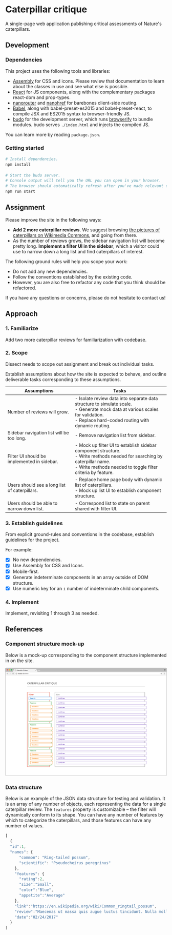 # Caterpillar critique

A single-page web application publishing critical assessments of Nature's caterpillars.

## Development

### Dependencies

This project uses the following tools and libraries:

- [Assembly](http://mapbox.com/assembly) for CSS and icons. Please review that documentation to learn about the classes in use and see what else is possible.
- [React](https://facebook.github.io/react/) for JS components, along with the complementary packages react-dom and prop-types.
- [nanorouter](https://github.com/yoshuawuyts/nanorouter) and [nanohref](https://github.com/yoshuawuyts/nanohref) for barebones client-side routing.
- [Babel](https://github.com/babel/), along with babel-preset-es2015 and babel-preset-react, to compile JSX and ES2015 syntax to browser-friendly JS.
- [budo](https://github.com/mattdesl/budo) for the development server, which runs [browserify](https://github.com/substack/node-browserify) to bundle modules. budo serves `./index.html` and injects the compiled JS.

You can learn more by reading `package.json`.

### Getting started

```bash
# Install dependencies.
npm install

# Start the budo server.
# Console output will tell you the URL you can open in your browser.
# The browser should automatically refresh after you've made relevant changes.
npm run start
```

## Assignment

Please improve the site in the following ways:

- **Add 2 more caterpillar reviews**. We suggest browsing [the pictures of caterpillars on Wikimedia Commons](https://commons.wikimedia.org/wiki/Caterpillar), and going from there.
- As the number of reviews grows, the sidebar navigation list will become pretty long. **Implement a filter UI in the sidebar**, which a visitor could use to narrow down a long list and find caterpillars of interest.

The following ground rules will help you scope your work:

- Do not add any new dependencies.
- Follow the conventions established by the existing code.
- However, you are also free to refactor any code that you think should be refactored.

If you have any questions or concerns, please do not hesitate to contact us!

## Approach

### 1. Familiarize

Add two more caterpillar reviews for familiarization with codebase.

### 2. Scope

Dissect needs to scope out assignment and break out individual tasks.

Establish assumptions about how the site is expected to behave, and outline deliverable tasks corresponding to these assumptions.


| Assumptions | Tasks |
| - | - |
|Number of reviews will grow.| - Isolate review data into separate data structure to simulate scale. <br> - Generate mock data at various scales for validation. <br> - Replace hard-coded routing with dynamic routing.  |
|Sidebar navigation list will be too long.| - Remove navigation list from sidebar. |
|Filter UI should be implemented in sidebar.| - Mock up filter UI to establish sidebar component structure. <br> - Write methods needed for searching by caterpillar name. <br> - Write methods needed to toggle filter criteria by feature.  |
|Users should see a long list of caterpillars.| - Replace home page body with dynamic list of caterpillars. <br> - Mock up list UI to establish component structure. |
|Users should be able to narrow down list.| - Correspond list to state on parent shared with filter UI. |

### 3. Establish guidelines

From explicit ground-rules and conventions in the codebase, establish guidelines for the project.

For example:

 - [x] No new dependencies.
 - [x] Use Assembly for CSS and Icons.
 - [x] Mobile-first.
 - [x] Generate indeterminate components in an array outside of DOM structure.
 - [x] Use numeric key for an ```i``` number of indeterminate child components.

### 4. Implement

Implement, revisiting 1 through 3 as needed.


## References

### Component structure mock-up

Below is a mock-up corresponding to the component structure implemented in on the site.

![Caterpillar critique mockup](assets/mockup.png)

### Data structure

Below is an example of the JSON data structure for testing and validation. It is an array of any number of objects, each representing the data for a single caterpillar review. The ```features``` property is customizable –  the filter will dynamically conform to its shape. You can have any number of features by which to categorize the caterpillars, and those features can have any number of values.

```js
[
  {
  "id":1,
  "names": {
      "common": "Ring-tailed possum",
      "scientific": "Pseudocheirus peregrinus"
    },
    "features": {
      "rating":2,
      "size":"Small",
      "color":"Blue",
      "appetite":"Average"
    },
    "link":"https://en.wikipedia.org/wiki/Common_ringtail_possum",
    "review":"Maecenas ut massa quis augue luctus tincidunt. Nulla mollis molestie lorem. Quisque ut erat.",
    "date":"02/24/2017"
  }
]
```

